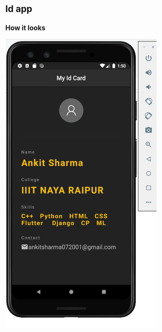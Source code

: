 # Id app

## How it looks

![alt text](https://github.com/jarvis-sharma/Id-app-in-flutter/blob/main/assets/id.png)

